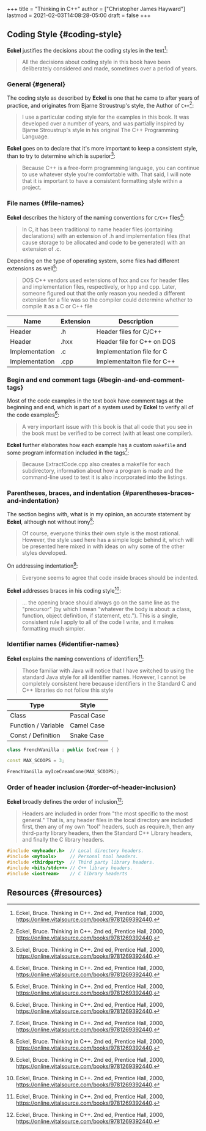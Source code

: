 +++
title = "Thinking in C++"
author = ["Christopher James Hayward"]
lastmod = 2021-02-03T14:08:28-05:00
draft = false
+++

## Coding Style {#coding-style}

**Eckel** justifies the decisions about the coding styles in the text[^fn:1]:

> All the decisions about coding style in this book have been deliberately considered and made, sometimes over a period of years.


### General {#general}

The coding style as described by **Eckel** is one that he came to after years of practice, and originates from Bjarne Stroustrup's style, the Author of `C++`[^fn:1]:

> I use a particular coding style for the examples in this book. It was developed over a number of years, and was partially inspired by Bjarne Stroustrup's style in his original The C++ Programming Language.

**Eckel** goes on to declare that it's more important to keep a consistent style, than to try to determine which is superior[^fn:1]:

> Because C++ is a free-form programming language, you can continue to use whatever style you're comfortable with. That said, I will note that it is important to have a consistent formatting style within a project.


### File names {#file-names}

**Eckel** describes the history of the naming conventions for `C/C++` files[^fn:1]:

> In C, it has been traditional to name header files (containing declarations) with an extension of .h and implementation files (that cause storage to be allocated and code to be generated) with an extension of .c.

Depending on the type of operating system, some files had different extensions as well[^fn:1]:

> DOS C++ vendors used extensions of hxx and cxx for header files and implementation files, respectively, or hpp and cpp. Later, someone figured out that the only reason you needed a different extension for a file was so the compiler could determine whether to compile it as a C or C++ file

| Name           | Extension | Description                 |
|----------------|-----------|-----------------------------|
| Header         | .h        | Header files for C/C++      |
| Header         | .hxx      | Header file for C++ on DOS  |
| Implementation | .c        | Implementation file for C   |
| Implementation | .cpp      | Implementaiton file for C++ |


### Begin and end comment tags {#begin-and-end-comment-tags}

Most of the code examples in the text book have comment tags at the beginning and end, which is part of a system used by **Eckel** to verify all of the code examples[^fn:1]:

> A very important issue with this book is that all code that you see in the book must be verified to be correct (with at least one compiler).

**Eckel** further elaborates how each example has a custom `makefile` and some program information included in the tags[^fn:1]:

> Because ExtractCode.cpp also creates a makefile for each subdirectory, information about how a program is made and the command-line used to test it is also incorporated into the listings.


### Parentheses, braces, and indentation {#parentheses-braces-and-indentation}

The section begins with, what is in my opinion, an accurate statement by **Eckel**, although not without irony[^fn:1]:

> Of course, everyone thinks their own style is the most rational. However, the style used here has a simple logic behind it, which will be presented here mixed in with ideas on why some of the other styles developed.

On addressing indentation[^fn:1]:

> Everyone seems to agree that code inside braces should be indented.

**Eckel** addresses braces in his coding style[^fn:1]:

> ... the opening brace should always go on the same line as the "precursor" (by which I mean "whatever the body is about: a class, function, object definition, if statement, etc."). This is a single, consistent rule I apply to all of the code I write, and it makes formatting much simpler.


### Identifier names {#identifier-names}

**Eckel** explains the naming conventions of identifiers[^fn:1]:

> Those familiar with Java will notice that I have switched to using the standard Java style for all identifier names. However, I cannot be completely consistent here because identifiers in the Standard C and C++ libraries do not follow this style

| Type                | Style       |
|---------------------|-------------|
| Class               | Pascal Case |
| Function / Variable | Camel Case  |
| Const / Definition  | Snake Case  |

```cpp
class FrenchVanilla : public IceCream { }
```

```cpp
const MAX_SCOOPS = 3;
```

```cpp
FrenchVanilla myIceCreamCone(MAX_SCOOPS);
```


### Order of header inclusion {#order-of-header-inclusion}

**Eckel** broadly defines the order of inclusion[^fn:1]:

> Headers are included in order from "the most specific to the most general." That is, any header files in the local directory are included first, then any of my own "tool" headers, such as require.h, then any third-party library headers, then the Standard C++ Library headers, and finally the C library headers.

```cpp
#include <myheader.h>  // Local directory headers.
#include <mytools>     // Personal tool headers.
#include <thirdparty>  // Third party library headers.
#include <bits/stdc++> // C++ library headers.
#include <iostream>    // C library headerts
```


## Resources {#resources}

[^fn:1]: Eckel, Bruce. Thinking in C++. 2nd ed, Prentice Hall, 2000, <https://online.vitalsource.com/books/9781269392440>.
